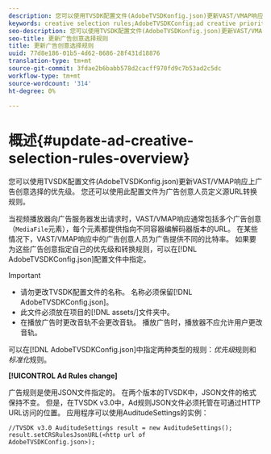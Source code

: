 ```yaml
---
description: 您可以使用TVSDK配置文件(AdobeTVSDKonfig.json)更新VAST/VMAP响应上广告创意选择的优先级。 您还可以使用此配置文件为广告创意人员定义源URL转换规则。
keywords: creative selection rules;AdobeTVSDKConfig;ad creative priorities;transformation rules
seo-description: 您可以使用TVSDK配置文件(AdobeTVSDKonfig.json)更新VAST/VMAP响应上广告创意选择的优先级。 您还可以使用此配置文件为广告创意人员定义源URL转换规则。
seo-title: 更新广告创意选择规则
title: 更新广告创意选择规则
uuid: 77d8e186-01b5-4d62-8686-28f431d18876
translation-type: tm+mt
source-git-commit: 3fdae2b6babb578d2cacff970fd9c7b53ad2c5dc
workflow-type: tm+mt
source-wordcount: '314'
ht-degree: 0%

---
```



# 概述{#update-ad-creative-selection-rules-overview}

您可以使用TVSDK配置文件(AdobeTVSDKonfig.json)更新VAST/VMAP响应上广告创意选择的优先级。 您还可以使用此配置文件为广告创意人员定义源URL转换规则。

当视频播放器向广告服务器发出请求时，VAST/VMAP响应通常包括多个广告创意（`MediaFile`元素），每个元素都提供指向不同容器编解码器版本的URL。 在某些情况下，VAST/VMAP响应中的广告创意人员为广告提供不同的比特率。 如果要为这些广告创意指定自己的优先级和转换规则，可以在[!DNL AdobeTVSDKConfig.json]配置文件中指定。

>[!IMPORTANT]
>
>* 请勿更改TVSDK配置文件的名称。 名称必须保留[!DNL AdobeTVSDKConfig.json]。
>* 此文件必须放在项目的[!DNL assets/]文件夹中。
>* 在播放广告时更改音轨不会更改音轨。 播放广告时，播放器不应允许用户更改音轨。

>



可以在[!DNL AdobeTVSDKConfig.json]中指定两种类型的规则：*优先级*&#x200B;规则和&#x200B;*标准化*&#x200B;规则。

**[!UICONTROL Ad Rules change]**

<!--<a id="section_EDCE7C94156D4A47AA2FBAE9BE0390CE"></a>-->

广告规则是使用JSON文件指定的。 在两个版本的TVSDK中，JSON文件的格式保持不变。 但是，在TVSDK v3.0中，Ad规则JSON文件必须托管在可通过HTTP URL访问的位置。 应用程序可以使用AuditudeSettings的实例：

```
//TVSDK v3.0 AuditudeSettings result = new AuditudeSettings(); 
result.setCRSRulesJsonURL(<http url of 
AdobeTVSDKConfig.json>);  
```
